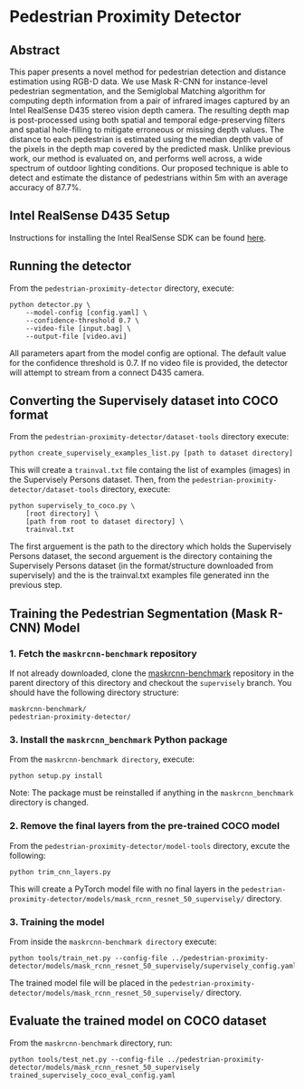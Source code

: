 # Pedestrian Proximity Detector

## Abstract

This paper presents a novel method for pedestrian detection and distance estimation using RGB-D data. We use Mask R-CNN for instance-level pedestrian segmentation, and the Semiglobal Matching algorithm for computing depth information from a pair of infrared images captured by an Intel RealSense D435 stereo vision depth camera. The resulting depth map is post-processed using both spatial and temporal edge-preserving filters and spatial hole-filling to mitigate erroneous or missing depth values. The distance to each pedestrian is estimated using the median depth value of the pixels in the depth map covered by the predicted mask. Unlike previous work, our method is evaluated on, and performs well across, a wide spectrum of outdoor lighting conditions. Our proposed technique is able to detect and estimate the distance of pedestrians within 5m with an average accuracy of 87.7\%.

## Intel RealSense D435 Setup

Instructions for installing the Intel RealSense SDK can be found [here](https://github.com/IntelRealSense/librealsense/blob/master/doc/distribution_linux.md).

## Running the detector

From the `pedestrian-proximity-detector` directory, execute:

```
python detector.py \
    --model-config [config.yaml] \
    --confidence-threshold 0.7 \
    --video-file [input.bag] \
    --output-file [video.avi]
```

All parameters apart from the model config are optional. The default value for the confidence threshold is 0.7. If no video file is provided, the detector will attempt to stream from a connect D435 camera.

## Converting the Supervisely dataset into COCO format

From the `pedestrian-proximity-detector/dataset-tools` directory execute:

```
python create_supervisely_examples_list.py [path to dataset directory]
```

This will create a `trainval.txt` file containg the list of examples (images) in the Supervisely Persons dataset. Then, from the `pedestrian-proximity-detector/dataset-tools` directory, execute:

```
python supervisely_to_coco.py \
    [root directory] \
    [path from root to dataset directory] \
    trainval.txt
```

The first arguement is the path to the directory which holds the Supervisely Persons dataset, the second arguement is the directory containing the Supervisely Persons dataset (in the format/structure downloaded from supervisely) and the is the trainval.txt examples file generated inn the previous step.

## Training the Pedestrian Segmentation (Mask R-CNN) Model

### 1. Fetch the  `maskrcnn-benchmark` repository

If not already downloaded, clone the [maskrcnn-benchmark](https://github.com/adamtupper/maskrcnn-benchmark) repository in the parent directory of this directory and checkout the `supervisely` branch. You should have the following directory structure:

```
maskrcnn-benchmark/
pedestrian-proximity-detector/
```

### 3. Install the `maskrcnn_benchmark` Python package

From the `maskrcnn-benchmark directory`, execute:

```
python setup.py install
```

Note: The package must be reinstalled if anything in the `maskrcnn_benchmark` directory is changed.

### 2. Remove the final layers from the pre-trained COCO model

From the `pedestrian-proximity-detector/model-tools` directory, excute the following:

```
python trim_cnn_layers.py
```

This will create a PyTorch model file with no final layers in the `pedestrian-proximity-detector/models/mask_rcnn_resnet_50_supervisely/` directory.

### 3. Training the model

From inside the `maskrcnn-benchmark directory` execute:

```
python tools/train_net.py --config-file ../pedestrian-proximity-detector/models/mask_rcnn_resnet_50_supervisely/supervisely_config.yaml
```

The trained model file will be placed in the `pedestrian-proximity-detector/models/mask_rcnn_resnet_50_supervisely/` directory.

## Evaluate the trained model on COCO dataset

From the `maskrcnn-benchmark` directory, run:

```
python tools/test_net.py --config-file ../pedestrian-proximity-detector/models/mask_rcnn_resnet_50_supervisely trained_supervisely_coco_eval_config.yaml
```
